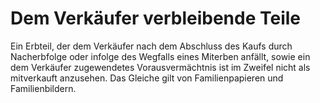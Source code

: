# Dem Verkäufer verbleibende Teile

Ein Erbteil, der dem Verkäufer nach dem Abschluss des Kaufs durch Nacherbfolge oder infolge des Wegfalls eines Miterben anfällt, sowie ein dem Verkäufer zugewendetes Vorausvermächtnis ist im Zweifel nicht als mitverkauft anzusehen. Das Gleiche gilt von Familienpapieren und Familienbildern. 

